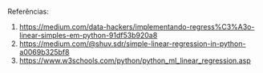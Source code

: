 Referências:

1. https://medium.com/data-hackers/implementando-regress%C3%A3o-linear-simples-em-python-91df53b920a8
2. https://medium.com/@shuv.sdr/simple-linear-regression-in-python-a0069b325bf8
3. https://www.w3schools.com/python/python_ml_linear_regression.asp
